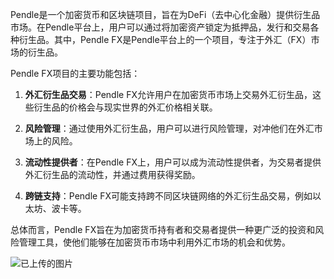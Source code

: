 Pendle是一个加密货币和区块链项目，旨在为DeFi（去中心化金融）提供衍生品市场。在Pendle平台上，用户可以通过将加密资产锁定为抵押品，发行和交易各种衍生品。其中，Pendle FX是Pendle平台上的一个项目，专注于外汇（FX）市场的衍生品。

Pendle FX项目的主要功能包括：

1. **外汇衍生品交易**：Pendle FX允许用户在加密货币市场上交易外汇衍生品，这些衍生品的价格会与现实世界的外汇价格相关联。

2. **风险管理**：通过使用外汇衍生品，用户可以进行风险管理，对冲他们在外汇市场上的风险。

3. **流动性提供者**：在Pendle FX上，用户可以成为流动性提供者，为交易者提供外汇衍生品的流动性，并通过费用获得奖励。

4. **跨链支持**：Pendle FX可能支持跨不同区块链网络的外汇衍生品交易，例如以太坊、波卡等。

总体而言，Pendle FX旨在为加密货币持有者和交易者提供一种更广泛的投资和风险管理工具，使他们能够在加密货币市场中利用外汇市场的机会和优势。

![已上传的图片](https://files.oaiusercontent.com/file-dU0mVB04GJ8URLc4uP7oQsWL?se=2024-06-15T06%3A01%3A13Z&sp=r&sv=2023-11-03&sr=b&rscc=max-age%3D299%2C%20immutable&rscd=attachment%3B%20filename%3Dimage.png&sig=PQ/jnZVZH5UW5lXnnI3r%2BGj%2BMXGv8I8tnTOYrPz7M5o%3D)